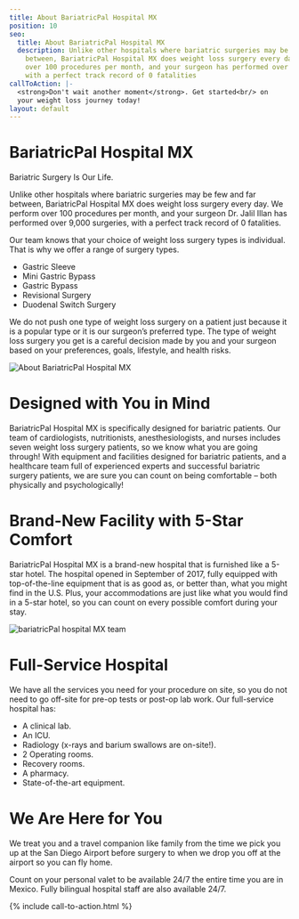 ```yaml
---
title: About BariatricPal Hospital MX
position: 10
seo:
  title: About BariatricPal Hospital MX
  description: Unlike other hospitals where bariatric surgeries may be few and far
    between, BariatricPal Hospital MX does weight loss surgery every day. We perform
    over 100 procedures per month, and your surgeon has performed over 9,000 surgeries,
    with a perfect track record of 0 fatalities
callToAction: |-
  <strong>Don't wait another moment</strong>. Get started<br/> on
  your weight loss journey today!
layout: default
---
```


<div class='wrap'>
  <div class='section u-py6 u-bt1'>
    <div class='section-row'>
      <div class='section-chunk u-px4'>
        <h1 class='u-mt0'>BariatricPal Hospital MX</h1>
      </div>
    </div>
    <div class='section-row'>
      <div class='section-chunk u-size4of7 u-px4 u-xs-sizeFull u-xs-mb3'>
        <p class='t3 u-mt0 u-textPrimary'>
          Bariatric Surgery Is Our Life.
        </p>
        <p>
          Unlike other hospitals where bariatric surgeries may be few and far between, BariatricPal Hospital MX does weight loss surgery every day. We perform over 100 procedures per month, and your surgeon Dr. Jalil Illan has performed over 9,000 surgeries, with a perfect track record of 0 fatalities.
        </p>
        <p>
          Our team knows that your choice of weight loss surgery types is individual. That is why we offer a range of surgery types.
        </p>
        <ul class='unorderedList'>
          <li class='unorderedList-item'>Gastric Sleeve</li>
          <li class='unorderedList-item'>Mini Gastric Bypass</li>
          <li class='unorderedList-item'>Gastric Bypass</li>
          <li class='unorderedList-item'>Revisional Surgery</li>
          <li class='unorderedList-item'>Duodenal Switch Surgery</li>
        </ul>
        <p>
          We do not push one type of weight loss surgery on a patient just because it is a popular type or it is our surgeon’s preferred type. The type of weight loss surgery you get is a careful decision made by you and your surgeon based on your preferences, goals, lifestyle, and health risks.
        </p>
      </div>
      <div class='section-chunk u-size3of7 u-mAuto u-px4 u-xs-sizeFull'>
        <img src='/uploads/about-bariatric-pal-hospital-mx.png' alt='About BariatricPal Hospital MX'/>
      </div>
    </div>
  </div>
  <div class='section u-py6'>
    <div class='section-row'>
      <div class='section-chunk u-px4 u-size13of16 u-xs-sizeFull'>
        <h1 class='u-mt0'>Designed with You in Mind</h1>
        <p>
          BariatricPal Hospital MX is specifically designed for bariatric patients. Our team of cardiologists, nutritionists, anesthesiologists, and nurses includes seven weight loss surgery patients, so we know what you are going through! With equipment and facilities designed for bariatric patients, and a healthcare team full of experienced experts and successful bariatric surgery patients, we are sure you can count on being comfortable – both physically and psychologically!
        </p>
        <h1>Brand-New Facility with 5-Star Comfort</h1>
        <p>
          BariatricPal Hospital MX is a brand-new hospital that is furnished like a 5-star hotel. The hospital opened in September of 2017, fully equipped with top-of-the-line equipment that is as good as, or better than, what you might find in the U.S. Plus, your accommodations are just like what you would find in a 5-star hotel, so you can count on every possible comfort during your stay.
        </p>
      </div>
    </div>
    <div class='section-row'>
      <div class='section-chunk u-p4'>
        <img src='/uploads/bariatricpal-hospital-mx-team.png' alt='bariatricPal hospital MX team'/>
      </div>
    </div>
    <div class='section-row'>
      <div class='section-chunk u-size1of2 u-p4 u-xs-sizeFull u-xs-pt0'>
        <h1 class='u-mt0'>Full-Service Hospital</h1>
        <p>
          We have all the services you need for your procedure on site, so you do not need to go off-site for pre-op tests or post-op lab work. Our full-service hospital has:
        </p>
        <ul class='unorderedList'>
          <li class='unorderedList-item'>A clinical lab.</li>
          <li class='unorderedList-item'>An ICU.</li>
          <li class='unorderedList-item'>Radiology (x-rays and barium swallows are on-site!).</li>
          <li class='unorderedList-item'>2 Operating rooms.</li>
          <li class='unorderedList-item'>Recovery rooms.</li>
          <li class='unorderedList-item'>A pharmacy.</li>
          <li class='unorderedList-item'>State-of-the-art equipment.</li>
        </ul>
      </div>
      <div class='section-chunk u-size1of2 u-p4 u-xs-sizeFull u-xs-py0'>
        <h1 class='u-mt0'>We Are Here for You</h1>
        <p class='t3'>We treat you and a travel companion like family from the time we pick you up at the San Diego Airport before surgery to when we drop you off at the airport so you can fly home.</p>
        <p>
          Count on your personal valet to be available 24/7 the entire time you are in Mexico. Fully bilingual hospital staff are also available 24/7.
        </p>
      </div>
    </div>
  </div>
</div>

{% include call-to-action.html %}
